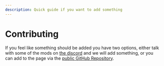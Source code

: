 ```yaml
---
description: Quick guide if you want to add something
---
```


# Contributing

If you feel like something should be added you have two options, either talk with some of the mods on [the discord](https://discord.gg/MGG72qsKrn) and we will add something, or you can add to the page via the [public GitHub Repository](https://github.com/KaiErikNiermann/VU-Amst-Guide).&#x20;
